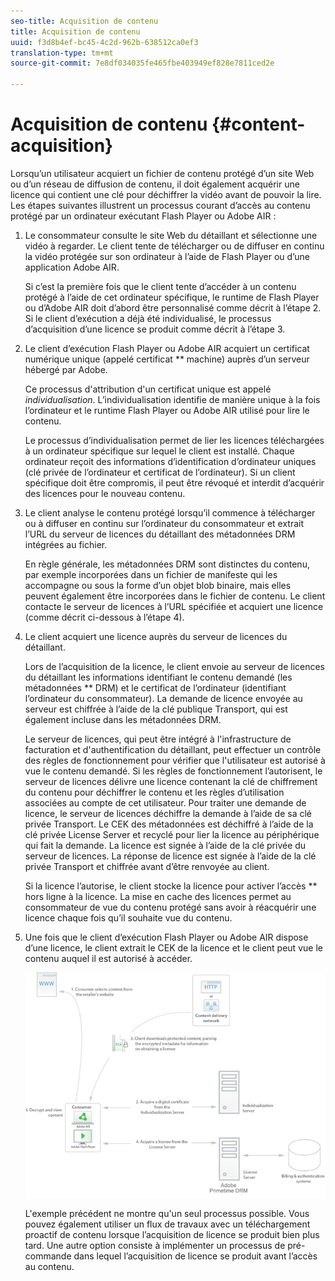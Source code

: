 ```yaml
---
seo-title: Acquisition de contenu
title: Acquisition de contenu
uuid: f3d8b4ef-bc45-4c2d-962b-638512ca0ef3
translation-type: tm+mt
source-git-commit: 7e8df034035fe465fbe403949ef828e7811ced2e

---
```



# Acquisition de contenu {#content-acquisition}

Lorsqu’un utilisateur acquiert un fichier de contenu protégé d’un site Web ou d’un réseau de diffusion de contenu, il doit également acquérir une licence qui contient une clé pour déchiffrer la vidéo avant de pouvoir la lire. Les étapes suivantes illustrent un processus courant d’accès au contenu protégé par un ordinateur exécutant Flash Player ou Adobe AIR :

1. Le consommateur consulte le site Web du détaillant et sélectionne une vidéo à regarder. Le client tente de télécharger ou de diffuser en continu la vidéo protégée sur son ordinateur à l’aide de Flash Player ou d’une application Adobe AIR.

   Si c’est la première fois que le client tente d’accéder à un contenu protégé à l’aide de cet ordinateur spécifique, le runtime de Flash Player ou d’Adobe AIR doit d’abord être personnalisé comme décrit à l’étape 2. Si le client d’exécution a déjà été individualisé, le processus d’acquisition d’une licence se produit comme décrit à l’étape 3.

1. Le client d’exécution Flash Player ou Adobe AIR acquiert un certificat numérique unique (appelé certificat ** machine) auprès d’un serveur hébergé par Adobe.

   Ce processus d&#39;attribution d&#39;un certificat unique est appelé *individualisation*. L’individualisation identifie de manière unique à la fois l’ordinateur et le runtime Flash Player ou Adobe AIR utilisé pour lire le contenu.

   Le processus d’individualisation permet de lier les licences téléchargées à un ordinateur spécifique sur lequel le client est installé. Chaque ordinateur reçoit des informations d’identification d’ordinateur uniques (clé privée de l’ordinateur et certificat de l’ordinateur). Si un client spécifique doit être compromis, il peut être révoqué et interdit d’acquérir des licences pour le nouveau contenu.

1. Le client analyse le contenu protégé lorsqu’il commence à télécharger ou à diffuser en continu sur l’ordinateur du consommateur et extrait l’URL du serveur de licences du détaillant des métadonnées DRM intégrées au fichier.

   En règle générale, les métadonnées DRM sont distinctes du contenu, par exemple incorporées dans un fichier de manifeste qui les accompagne ou sous la forme d’un objet blob binaire, mais elles peuvent également être incorporées dans le fichier de contenu. Le client contacte le serveur de licences à l’URL spécifiée et acquiert une licence (comme décrit ci-dessous à l’étape 4).
1. Le client acquiert une licence auprès du serveur de licences du détaillant.

   Lors de l’acquisition de la licence, le client envoie au serveur de licences du détaillant les informations identifiant le contenu demandé (les métadonnées ** DRM) et le certificat de l’ordinateur (identifiant l’ordinateur du consommateur). La demande de licence envoyée au serveur est chiffrée à l’aide de la clé publique Transport, qui est également incluse dans les métadonnées DRM.

   Le serveur de licences, qui peut être intégré à l&#39;infrastructure de facturation et d&#39;authentification du détaillant, peut effectuer un contrôle des règles de fonctionnement pour vérifier que l&#39;utilisateur est autorisé à vue le contenu demandé. Si les règles de fonctionnement l’autorisent, le serveur de licences délivre une licence contenant la clé de chiffrement du contenu pour déchiffrer le contenu et les règles d’utilisation associées au compte de cet utilisateur. Pour traiter une demande de licence, le serveur de licences déchiffre la demande à l’aide de sa clé privée Transport. Le CEK des métadonnées est déchiffré à l’aide de la clé privée License Server et recyclé pour lier la licence au périphérique qui fait la demande. La licence est signée à l’aide de la clé privée du serveur de licences. La réponse de licence est signée à l’aide de la clé privée Transport et chiffrée avant d’être renvoyée au client.

   Si la licence l’autorise, le client stocke la licence pour activer l’accès ** hors ligne à la licence. La mise en cache des licences permet au consommateur de vue du contenu protégé sans avoir à réacquérir une licence chaque fois qu’il souhaite vue du contenu.

1. Une fois que le client d’exécution Flash Player ou Adobe AIR dispose d’une licence, le client extrait le CEK de la licence et le client peut vue le contenu auquel il est autorisé à accéder.

   <!--<a id="fig_s43_gc2_44"></a>-->

   ![](assets/FMRMS_fig01_web.png)

   L&#39;exemple précédent ne montre qu&#39;un seul processus possible. Vous pouvez également utiliser un flux de travaux avec un téléchargement proactif de contenu lorsque l’acquisition de licence se produit bien plus tard. Une autre option consiste à implémenter un processus de pré-commande dans lequel l’acquisition de licence se produit avant l’accès au contenu.

